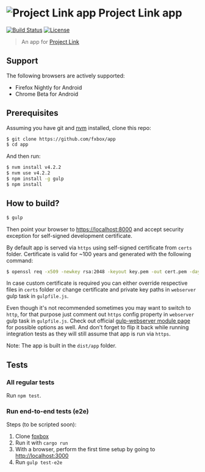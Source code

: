 # ![Project Link app](https://raw.githubusercontent.com/fxbox/app/master/app/img/icons/32.png "Project Link app") Project Link app

[![Build Status](https://travis-ci.org/fxbox/app.svg?branch=master)](https://travis-ci.org/fxbox/app)
[![License](https://img.shields.io/badge/license-MPL2-blue.svg)](https://raw.githubusercontent.com/fxbox/app/master/LICENSE)

> An app for [Project Link](https://wiki.mozilla.org/Project_Link)

## Support

The following browsers are actively supported:

* Firefox Nightly for Android
* Chrome Beta for Android

## Prerequisites

Assuming you have git and [nvm](http://nvm.sh/) installed, clone this repo:

```bash
$ git clone https://github.com/fxbox/app
$ cd app
```

And then run:

```bash
$ nvm install v4.2.2
$ nvm use v4.2.2
$ npm install -g gulp
$ npm install
```

## How to build?

```bash
$ gulp
```

Then point your browser to [https://localhost:8000](https://localhost:8000/) and accept security exception for self-signed
development certificate.

By default app is served via `https` using self-signed certificate from `certs` folder. Certificate is valid for ~100
years and generated with the following command:

```bash
$ openssl req -x509 -newkey rsa:2048 -keyout key.pem -out cert.pem -days 36500 -nodes
```

In case custom certificate is required you can either override respective files in `certs` folder or change certificate
and private key paths in `webserver` gulp task in `gulpfile.js`.

Even though it's not recommended sometimes you may want to switch to `http`, for that purpose just comment out `https`
config property in `webserver` gulp task in `gulpfile.js`. Check out official [gulp-webserver module page](https://www.npmjs.com/package/gulp-webserver)
for possible options as well. And don't forget to flip it back while running integration tests as they will still assume
that app is run via `https`.


Note: The app is built in the `dist/app` folder.

## Tests

### All regular tests

Run `npm test`.

### Run end-to-end tests (e2e)

Steps (to be scripted soon):

1. Clone [foxbox](https://github.com/fxbox/foxbox/)
2. Run it with `cargo run`
3. With a browser, perform the first time setup by going to [http://localhost:3000](http://localhost:3000/)
4. Run `gulp test-e2e`
